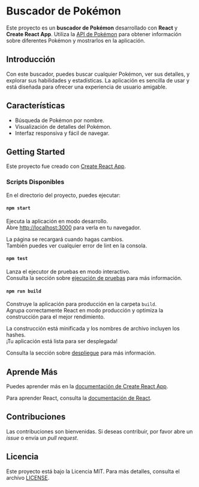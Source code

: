 # Buscador de Pokémon

Este proyecto es un **buscador de Pokémon** desarrollado con **React** y **Create React App**. Utiliza la [API de Pokémon](https://pokeapi.co/) para obtener información sobre diferentes Pokémon y mostrarlos en la aplicación.

## Introducción

Con este buscador, puedes buscar cualquier Pokémon, ver sus detalles, y explorar sus habilidades y estadísticas. La aplicación es sencilla de usar y está diseñada para ofrecer una experiencia de usuario amigable.

## Características

- Búsqueda de Pokémon por nombre.
- Visualización de detalles del Pokémon.
- Interfaz responsiva y fácil de navegar.

## Getting Started

Este proyecto fue creado con [Create React App](https://github.com/facebook/create-react-app).

### Scripts Disponibles

En el directorio del proyecto, puedes ejecutar:

#### `npm start`

Ejecuta la aplicación en modo desarrollo.\
Abre [http://localhost:3000](http://localhost:3000) para verla en tu navegador.

La página se recargará cuando hagas cambios.\
También puedes ver cualquier error de lint en la consola.

#### `npm test`

Lanza el ejecutor de pruebas en modo interactivo.\
Consulta la sección sobre [ejecución de pruebas](https://facebook.github.io/create-react-app/docs/running-tests) para más información.

#### `npm run build`

Construye la aplicación para producción en la carpeta `build`.\
Agrupa correctamente React en modo producción y optimiza la construcción para el mejor rendimiento.

La construcción está minificada y los nombres de archivo incluyen los hashes.\
¡Tu aplicación está lista para ser desplegada!

Consulta la sección sobre [despliegue](https://facebook.github.io/create-react-app/docs/deployment) para más información.

## Aprende Más

Puedes aprender más en la [documentación de Create React App](https://facebook.github.io/create-react-app/docs/getting-started).

Para aprender React, consulta la [documentación de React](https://reactjs.org/).

## Contribuciones

Las contribuciones son bienvenidas. Si deseas contribuir, por favor abre un *issue* o envía un *pull request*.

## Licencia

Este proyecto está bajo la Licencia MIT. Para más detalles, consulta el archivo [LICENSE](LICENSE).
